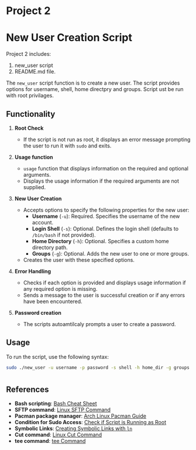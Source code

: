 # Project 2

# New User Creation Script
Project 2 includes:

 1. new_user script 
 2. README.md file. 

The `new_user` script function is to create a new user. The script provides options for username, shell, home directpry and groups.
Script ust be run with root privilages.

## Functionality

1. **Root Check**  
   - If the script is not run as root, it displays an error message prompting the user to run it with `sudo` and exits.

2. **Usage function**  
   - `usage` function that displays information on the required and optional arguments.
   - Displays the usage information if the required arguments are not supplied.

3. **New User Creation**  
   - Accepts options to specify the following properties for the new user:
     - **Username** (`-u`): Required. Specifies the username of the new account.
     - **Login Shell** (`-s`): Optional. Defines the login shell (defaults to `/bin/bash` if not provided).
     - **Home Directory** (`-h`): Optional. Specifies a custom home directory path.
     - **Groups** (`-g`): Optional. Adds the new user to one or more groups.
   - Creates the user with these specified options.

4. **Error Handling**  
   - Checks if each option is provided and displays usage information if any required option is missing.
   - Sends a message to the user is successful creation or if any errors have been encountered.
5. **Password creation**
   - The scripts autoamtilcaly prompts a user to create a password.
## Usage

To run the script, use the following syntax:
```bash
sudo ./new_user -u username -p password -s shell -h home_dir -g groups
```


#
## References


- **Bash scripting**: [Bash Cheat Sheet](https://devhints.io/bash)
- **SFTP command**: [Linux SFTP Command](https://linuxize.com/post/how-to-use-linux-sftp-command-to-transfer-files/)
- **Pacman package manager**: [Arch Linux Pacman Guide](https://wiki.archlinux.org/title/Pacman)
- **Condition for Sudo Access**: [Check if Script is Running as Root](https://tecadmin.net/check-if-a-script-is-running-as-root-user-in-linux/)
- **Symbolic Links**: [Creating Symbolic Links with `ln`](https://linuxize.com/post/how-to-create-symbolic-links-in-linux-using-the-ln-command/)
- **Cut command**: [Linux Cut Command](https://linuxize.com/post/linux-cut-command/)
- **tee command**: [tee Command](https://www.geeksforgeeks.org/tee-command-linux-example/)
